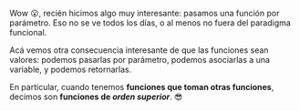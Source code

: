 Wow :open_mouth:, recién hicimos algo muy interesante: pasamos una función por parámetro. Eso no se ve todos los días, o al menos no fuera del paradigma funcional. 

Acá vemos otra consecuencia interesante de que las funciones sean valores: podemos pasarlas por parámetro, podemos asociarlas a una variable, y podemos retornarlas. 

En particular, cuando tenemos **funciones que toman otras funciones**, decimos son **funciones de _orden superior_**. :sunglasses: